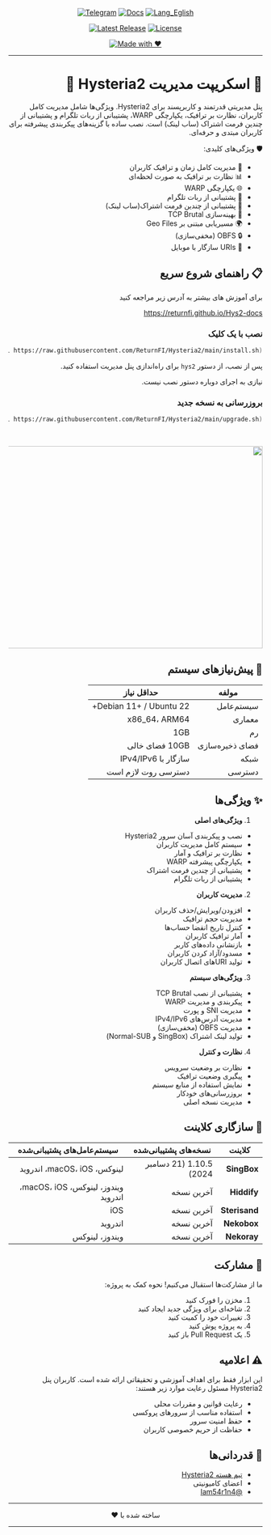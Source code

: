<div align="center">

[![Telegram](https://img.shields.io/badge/Telegram-Join%20Chat-26A5E4?logo=telegram&logoColor=white)](https://t.me/hysteria2_panel)
[![Docs](https://img.shields.io/badge/Docs-Read%20Now-FFA500?logo=bookstack&logoColor=white)](https://returnfi.github.io/Hys2-docs/)
[![Lang_Eglish](https://img.shields.io/badge/Language-English-009688?style=flat-square&logo=translate&logoColor=white)](README.md)

[![Latest Release](https://img.shields.io/github/v/release/ReturnFI/Hysteria2?color=brightgreen&style=flat-square)](https://github.com/ReturnFI/Hysteria2/releases)
[![License](https://img.shields.io/github/license/ReturnFI/Hysteria2?color=blueviolet&style=flat-square)](LICENSE)  

[![Made with ❤️](https://img.shields.io/badge/Made%20with-%E2%9D%A4-red?style=flat-square)](#)

</div>

---

<div dir="rtl">

# 🚀 اسکریپت مدیریت Hysteria2 🚀

پنل مدیریتی قدرتمند و کاربرپسند برای  Hysteria2. ویژگی‌ها شامل مدیریت کامل کاربران، نظارت بر ترافیک، یکپارچگی WARP، پشتیبانی از ربات تلگرام و پشتیبانی از چندین فرمت اشتراک (ساب لینک) است. نصب ساده با گزینه‌های پیکربندی پیشرفته برای کاربران مبتدی و حرفه‌ای.

🛡️ ویژگی‌های کلیدی:
- 🔐 مدیریت کامل زمان و ترافیک کاربران
- 📊 نظارت بر ترافیک به صورت لحظه‌ای
- 🌐 یکپارچگی WARP
- 🤖 پشتیبانی از ربات تلگرام
- 🔄 پشتیبانی از چندین فرمت اشتراک(ساب لینک)
- 🚄 بهینه‌سازی TCP Brutal
- 🌍 مسیریابی مبتنی بر Geo Files
- 🔒 OBFS (مخفی‌سازی)
- 📱 URIs سازگار با موبایل

## 📋 راهنمای شروع سریع

برای آموزش های بیشتر به آدرس زیر مراجعه کنید

https://returnfi.github.io/Hys2-docs

### نصب با یک کلیک
```bash
bash <(curl https://raw.githubusercontent.com/ReturnFI/Hysteria2/main/install.sh)
```
پس از نصب، از دستور `hys2` برای راه‌اندازی پنل مدیریت استفاده کنید.

نیازی به اجرای دوباره دستور نصب نیست.

### بروزرسانی به نسخه جدید
```bash
bash <(curl https://raw.githubusercontent.com/ReturnFI/Hysteria2/main/upgrade.sh)
```

<br />
<p align="center">
 <img src="https://github.com/user-attachments/assets/2a1d46d4-b776-4a5a-bba1-f6f4e047591a" width="700" height="400">
</p>

## 🔧 پیش‌نیازهای سیستم

| مولفه      | حداقل نیاز |
|------------|-------------|
| سیستم‌عامل | Debian 11+ / Ubuntu 22+ |
| معماری     | x86_64، ARM64 |
| رم         | 1GB |
| فضای ذخیره‌سازی | 10GB فضای خالی |
| شبکه       | سازگار با IPv4/IPv6 |
| دسترسی     | دسترسی روت لازم است |

## ✨ ویژگی‌ها

1. **ویژگی‌های اصلی**
  - نصب و پیکربندی آسان سرور Hysteria2
  - سیستم کامل مدیریت کاربران
  - نظارت بر ترافیک و آمار
  - یکپارچگی پیشرفته WARP
  - پشتیبانی از چندین فرمت اشتراک
  - پشتیبانی از ربات تلگرام

2. **مدیریت کاربران**
  - افزودن/ویرایش/حذف کاربران
  - مدیریت حجم ترافیک
  - کنترل تاریخ انقضا حساب‌ها
  - آمار ترافیک کاربران
  - بازنشانی داده‌های کاربر
  - مسدود/آزاد کردن کاربران
  - تولید URIهای اتصال کاربران

3. **ویژگی‌های سیستم**
  - پشتیبانی از نصب TCP Brutal
  - پیکربندی و مدیریت WARP
  - مدیریت SNI و پورت
  - مدیریت آدرس‌های IPv4/IPv6
  - مدیریت OBFS (مخفی‌سازی)
  - تولید لینک اشتراک (SingBox و Normal-SUB)

4. **نظارت و کنترل**
  - نظارت بر وضعیت سرویس
  - پیگیری وضعیت ترافیک
  - نمایش استفاده از منابع سیستم
  - بروزرسانی‌های خودکار
  - مدیریت نسخه اصلی


## 🔄 سازگاری کلاینت

| کلاینت         | نسخه‌های پشتیبانی‌شده            | سیستم‌عامل‌های پشتیبانی‌شده                                      |
|----------------|---------------------------------|-----------------------------------------------------------------|
| **SingBox**    | 1.10.5 (21 دسامبر 2024)         | لینوکس، macOS، iOS، اندروید                             |
| **Hiddify**    | آخرین نسخه                       | ویندوز، لینوکس، macOS، iOS، اندروید                             |
| **Sterisand**  | آخرین نسخه                       | iOS                                                              |
| **Nekobox**    | آخرین نسخه                       | اندروید                                                          |
| **Nekoray**    | آخرین نسخه                       | ویندوز، لینوکس                                                   |

## 🤝 مشارکت

ما از مشارکت‌ها استقبال می‌کنیم! نحوه کمک به پروژه:
1. مخزن را فورک کنید
2. شاخه‌ای برای ویژگی جدید ایجاد کنید
3. تغییرات خود را کمیت کنید
4. به پروژه پوش کنید
5. یک Pull Request باز کنید

## ⚠️ اعلامیه
این ابزار فقط برای اهداف آموزشی و تحقیقاتی ارائه شده است. کاربران پنل Hysteria2 مسئول رعایت موارد زیر هستند:
- رعایت قوانین و مقررات محلی
- استفاده مناسب از سرورهای پروکسی
- حفظ امنیت سرور
- حفاظت از حریم خصوصی کاربران

## 🙏 قدردانی‌ها

- [تیم هسته Hysteria2](https://github.com/apernet/hysteria)
- اعضای کامیونیتی
- [@Iam54r1n4](https://github.com/Iam54r1n4)

---

<p align="center">ساخته شده با ❤️</p>
</div>


---


